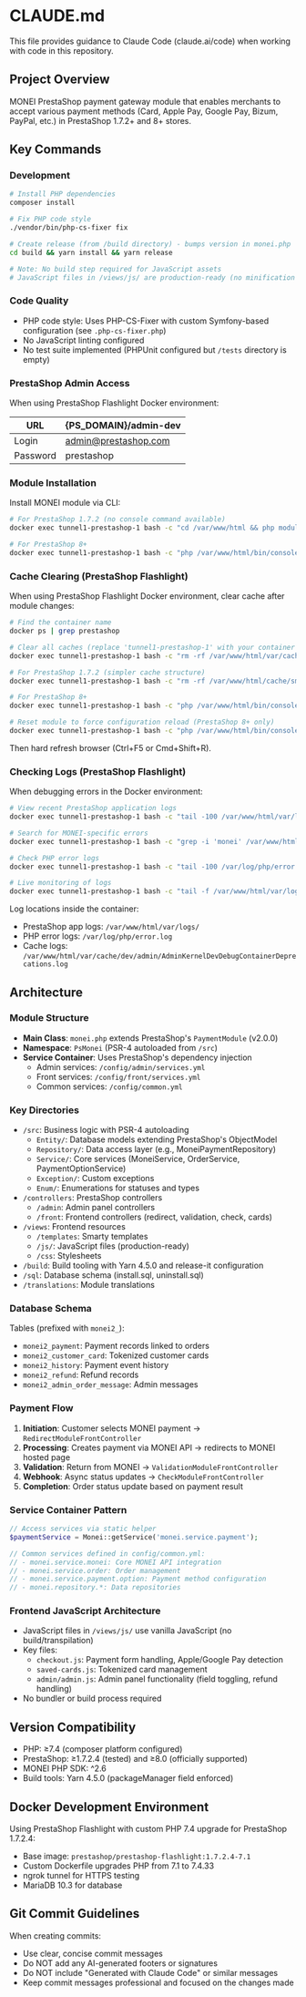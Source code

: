 # CLAUDE.md

This file provides guidance to Claude Code (claude.ai/code) when working with code in this repository.

## Project Overview

MONEI PrestaShop payment gateway module that enables merchants to accept various payment methods (Card, Apple Pay, Google Pay, Bizum, PayPal, etc.) in PrestaShop 1.7.2+ and 8+ stores.

## Key Commands

### Development
```bash
# Install PHP dependencies
composer install

# Fix PHP code style
./vendor/bin/php-cs-fixer fix

# Create release (from /build directory) - bumps version in monei.php
cd build && yarn install && yarn release

# Note: No build step required for JavaScript assets
# JavaScript files in /views/js/ are production-ready (no minification needed)
```

### Code Quality
- PHP code style: Uses PHP-CS-Fixer with custom Symfony-based configuration (see `.php-cs-fixer.php`)
- No JavaScript linting configured
- No test suite implemented (PHPUnit configured but `/tests` directory is empty)

### PrestaShop Admin Access
When using PrestaShop Flashlight Docker environment:

| URL      | {PS_DOMAIN}/admin-dev |
| -------- | --------------------- |
| Login    | admin@prestashop.com  |
| Password | prestashop            |

### Module Installation
Install MONEI module via CLI:
```bash
# For PrestaShop 1.7.2 (no console command available)
docker exec tunnel1-prestashop-1 bash -c "cd /var/www/html && php modules/monei/monei.php"

# For PrestaShop 8+
docker exec tunnel1-prestashop-1 bash -c "php /var/www/html/bin/console prestashop:module install monei"
```

### Cache Clearing (PrestaShop Flashlight)
When using PrestaShop Flashlight Docker environment, clear cache after module changes:
```bash
# Find the container name
docker ps | grep prestashop

# Clear all caches (replace 'tunnel1-prestashop-1' with your container name)
docker exec tunnel1-prestashop-1 bash -c "rm -rf /var/www/html/var/cache/*"

# For PrestaShop 1.7.2 (simpler cache structure)
docker exec tunnel1-prestashop-1 bash -c "rm -rf /var/www/html/cache/smarty/compile/* /var/www/html/cache/smarty/cache/* /var/www/html/cache/cachefs/* /var/www/html/cache/class_index.php"

# For PrestaShop 8+
docker exec tunnel1-prestashop-1 bash -c "php /var/www/html/bin/console cache:clear"

# Reset module to force configuration reload (PrestaShop 8+ only)
docker exec tunnel1-prestashop-1 bash -c "php /var/www/html/bin/console prestashop:module reset monei"
```
Then hard refresh browser (Ctrl+F5 or Cmd+Shift+R).

### Checking Logs (PrestaShop Flashlight)
When debugging errors in the Docker environment:
```bash
# View recent PrestaShop application logs
docker exec tunnel1-prestashop-1 bash -c "tail -100 /var/www/html/var/logs/prod-$(date +%Y-%m-%d).log"

# Search for MONEI-specific errors
docker exec tunnel1-prestashop-1 bash -c "grep -i 'monei' /var/www/html/var/logs/prod-$(date +%Y-%m-%d).log | tail -50"

# Check PHP error logs
docker exec tunnel1-prestashop-1 bash -c "tail -100 /var/log/php/error.log"

# Live monitoring of logs
docker exec tunnel1-prestashop-1 bash -c "tail -f /var/www/html/var/logs/prod-$(date +%Y-%m-%d).log"
```

Log locations inside the container:
- PrestaShop app logs: `/var/www/html/var/logs/`
- PHP error logs: `/var/log/php/error.log`
- Cache logs: `/var/www/html/var/cache/dev/admin/AdminKernelDevDebugContainerDeprecations.log`

## Architecture

### Module Structure
- **Main Class**: `monei.php` extends PrestaShop's `PaymentModule` (v2.0.0)
- **Namespace**: `PsMonei` (PSR-4 autoloaded from `/src`)
- **Service Container**: Uses PrestaShop's dependency injection
  - Admin services: `/config/admin/services.yml`
  - Front services: `/config/front/services.yml`
  - Common services: `/config/common.yml`

### Key Directories
- `/src`: Business logic with PSR-4 autoloading
  - `Entity/`: Database models extending PrestaShop's ObjectModel
  - `Repository/`: Data access layer (e.g., MoneiPaymentRepository)
  - `Service/`: Core services (MoneiService, OrderService, PaymentOptionService)
  - `Exception/`: Custom exceptions
  - `Enum/`: Enumerations for statuses and types
- `/controllers`: PrestaShop controllers
  - `/admin`: Admin panel controllers
  - `/front`: Frontend controllers (redirect, validation, check, cards)
- `/views`: Frontend resources
  - `/templates`: Smarty templates
  - `/js/`: JavaScript files (production-ready)
  - `/css`: Stylesheets
- `/build`: Build tooling with Yarn 4.5.0 and release-it configuration
- `/sql`: Database schema (install.sql, uninstall.sql)
- `/translations`: Module translations

### Database Schema
Tables (prefixed with `monei2_`):
- `monei2_payment`: Payment records linked to orders
- `monei2_customer_card`: Tokenized customer cards
- `monei2_history`: Payment event history
- `monei2_refund`: Refund records
- `monei2_admin_order_message`: Admin messages

### Payment Flow
1. **Initiation**: Customer selects MONEI payment → `RedirectModuleFrontController`
2. **Processing**: Creates payment via MONEI API → redirects to MONEI hosted page
3. **Validation**: Return from MONEI → `ValidationModuleFrontController`
4. **Webhook**: Async status updates → `CheckModuleFrontController`
5. **Completion**: Order status update based on payment result

### Service Container Pattern
```php
// Access services via static helper
$paymentService = Monei::getService('monei.service.payment');

// Common services defined in config/common.yml:
// - monei.service.monei: Core MONEI API integration
// - monei.service.order: Order management
// - monei.service.payment.option: Payment method configuration
// - monei.repository.*: Data repositories
```

### Frontend JavaScript Architecture
- JavaScript files in `/views/js/` use vanilla JavaScript (no build/transpilation)
- Key files:
  - `checkout.js`: Payment form handling, Apple/Google Pay detection
  - `saved-cards.js`: Tokenized card management
  - `admin/admin.js`: Admin panel functionality (field toggling, refund handling)
- No bundler or build process required

## Version Compatibility
- PHP: ≥7.4 (composer platform configured)
- PrestaShop: ≥1.7.2.4 (tested) and ≥8.0 (officially supported)
- MONEI PHP SDK: ^2.6
- Build tools: Yarn 4.5.0 (packageManager field enforced)

## Docker Development Environment
Using PrestaShop Flashlight with custom PHP 7.4 upgrade for PrestaShop 1.7.2.4:
- Base image: `prestashop/prestashop-flashlight:1.7.2.4-7.1`
- Custom Dockerfile upgrades PHP from 7.1 to 7.4.33
- ngrok tunnel for HTTPS testing
- MariaDB 10.3 for database

## Git Commit Guidelines
When creating commits:
- Use clear, concise commit messages
- Do NOT add any AI-generated footers or signatures
- Do NOT include "Generated with Claude Code" or similar messages
- Keep commit messages professional and focused on the changes made